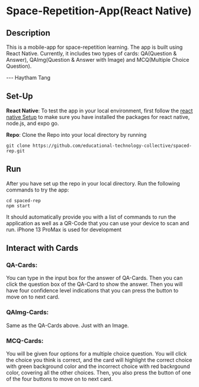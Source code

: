 # Space-Repetition-App(React Native)

## Description
This is a mobile-app for space-repetition learning. The app is built using React Native. Currently, it includes two types of cards: QA(Question & Answer), QAImg(Question & Answer with Image) and MCQ(Multiple Choice Question).

--- Haytham Tang
## Set-Up
**React Native**: To test the app in your local environment, first follow the [react native Setup]([https://ionicframework.com/docs/intro/environment](https://reactnative.dev/docs/0.61/enviroment-setup)) to make sure you have installed the packages for react native, node.js, and expo go.

**Repo**: Clone the Repo into your local directory by running
```
git clone https://github.com/educational-technology-collective/spaced-rep.git
```
## Run
After you have set up the repo in your local directory. Run the following commands to try the app:
```
cd spaced-rep
npm start
```
It should automatically provide you with a list of commands to run the application as well as a QR-Code that you can use your device to scan and run. iPhone 13 ProMax is used for development

## Interact with Cards
### QA-Cards:
You can type in the input box for the answer of QA-Cards. Then you can click the question box of the QA-Card to show the answer. Then you will have four confidence level indications that you can press the button to move on to next card.

### QAImg-Cards:
Same as the QA-Cards above. Just with an Image.

### MCQ-Cards:
You will be given four options for a multiple choice question. You will click the choice you think is correct, and the card will highlight the correct choice with green background color and the incorrect choice with red backrgound color, covering all the other choices. Then, you also press the button of one of the four buttons to move on to next card.
